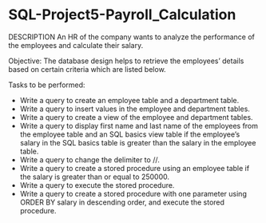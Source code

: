# SQL-Project5-Payroll_Calculation

DESCRIPTION
An HR of the company wants to analyze the performance of the employees and calculate their salary.


Objective:
The database design helps to retrieve the employees’ details based on certain criteria which are listed below.


Tasks to be performed:

- Write a query to create an employee table and a department table.
- Write a query to insert values in the employee and department tables.
- Write a query to create a view of the employee and department tables.
- Write a query to display first name and last name of the employees from the employee table and an SQL basics view table if the employee’s salary in the SQL basics table is greater than the salary in the employee table.
- Write a query to change the delimiter to //.
- Write a query to create a stored procedure using an employee table if the salary is greater than or equal to 250000.
- Write a query to execute the stored procedure.
- Write a query to create a stored procedure with one parameter using ORDER BY salary in descending order, and execute the stored procedure.
